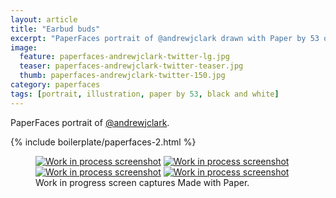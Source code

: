 ```yaml
---
layout: article
title: "Earbud buds"
excerpt: "PaperFaces portrait of @andrewjclark drawn with Paper by 53 on an iPad."
image: 
  feature: paperfaces-andrewjclark-twitter-lg.jpg
  teaser: paperfaces-andrewjclark-twitter-teaser.jpg
  thumb: paperfaces-andrewjclark-twitter-150.jpg
category: paperfaces
tags: [portrait, illustration, paper by 53, black and white]
---
```


PaperFaces portrait of [@andrewjclark](http://twitter.com/andrewjclark).

{% include boilerplate/paperfaces-2.html %}

<figure class="third">
  <a href="{{ site.url }}/images/paperfaces-andrewjclark-process-1-lg.jpg"><img src="{{ site.url }}/images/paperfaces-andrewjclark-process-1-600.jpg" alt="Work in process screenshot"></a>
  <a href="{{ site.url }}/images/paperfaces-andrewjclark-process-2-lg.jpg"><img src="{{ site.url }}/images/paperfaces-andrewjclark-process-2-600.jpg" alt="Work in process screenshot"></a>
  <a href="{{ site.url }}/images/paperfaces-andrewjclark-process-3-lg.jpg"><img src="{{ site.url }}/images/paperfaces-andrewjclark-process-3-600.jpg" alt="Work in process screenshot"></a>
  <a href="{{ site.url }}/images/paperfaces-andrewjclark-process-4-lg.jpg"><img src="{{ site.url }}/images/paperfaces-andrewjclark-process-4-600.jpg" alt="Work in process screenshot"></a>
  <figcaption>Work in progress screen captures Made with Paper.</figcaption>
</figure>